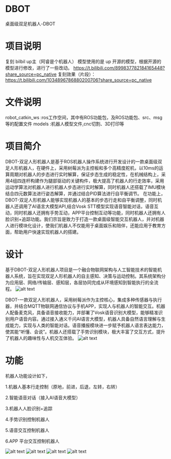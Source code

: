 # DBOT
桌面级双足机器人-DBOT

# 项目说明
复刻 bilbil up主（阿睿是个机器人）
模型使用的是 up 开源的模型，根据开源的模型进行修改，进行了一些改动。
https://t.bilibili.com/899837782184165448?share_source=pc_native
复刻效果（片段）：
https://t.bilibili.com/1034896786880200706?share_source=pc_native

# 文件说明
robot_catkin_ws :ros工作空间，其中有ROS功能包，及ROS功能包、src、msg等的配置文件
models :机器人模型文件,cnc切割、3D打印等

# 项目简介
DBOT-双足人形机器人是基于ROS机器人操作系统进行开发设计的一款桌面级双足人形机器人，在硬件上，采用树莓派为主控板和多个高精度舵机，以10ms的运算周期对机器人的步态进行实时解算，保证步态生成的稳定性，在机械结构上，采用4组四连杆构建作为腿部驱动的关键构件，极大提高了机器人的行走效率，采用运动学算法对机器人进行机器人步态进行实时解算，同时机器人还搭载了IMU模块结合四元数算法进行姿态解算，并通过结合PID算法进行自平衡调节。
在功能上，DBOT-双足人形机器人能够实现机器人的基本的步态行走和自平衡调整，同时机器人还调用了AI语言大模型API,结合Vosk STT模型实现语音智能对话，语音互动，同时机器人还拥有手势互动，APP平台控制互动等功能，同时机器人还拥有人脸识别+追踪功能。我们宗旨是致力于打造一款桌面级智能交互机器人，并对机器人进行模块化设计，使我们机器人不仅能用于桌面娱乐和陪伴，还能应用于教育方面，帮助用户快速实现机器人的搭建。

# 设计
基于DBOT-双足人形机器人项目是一个融合物联网架构与人工智能技术的智能机器人系统，旨在实现双足人形机器人的自主感知、决策与运动控制。其系统架构分为应用层、网络/传输层、感知层，各层协同完成从环境感知到智能执行的全流程。
![alt text](image-1.png)

DBOT-一款双足人形机器人，采用树莓派作为主控核心，集成多种传感器与执行器，并结合MQTT物联网通信协议与手机APP，实现人与机器人的智能交互。机器人配备麦克风，具备语音接收能力，并部署了Vosk语音识别大模型，能够精准识别用户语音内容。通过接入通义千问AI语言大模型，机器人具备自然语言理解与生成能力，实现与人类的智能对话。语音播报模块进一步赋予机器人语言表达能力，使其能“听懂、会说”。机器人还搭载了手势识别模块，极大丰富了交互方式，提升了机器人的趣味性与人机交互体验。
![alt text](幻灯片1.PNG)

# 功能
机器人功能设计如下，

1.机器人基本行走控制（原地，前进，后退，左转，右转）

2.智能语音对话（接入AI语音大模型）

3.机器人人脸识别+追踪

4.手势识别控制机器人

5.语音交互控制机器人

6.APP 平台交互控制机器人

![alt text](image-2.png)
![alt text](1.jpg)
![alt text](2.jpg)
![alt text](3.jpg)


